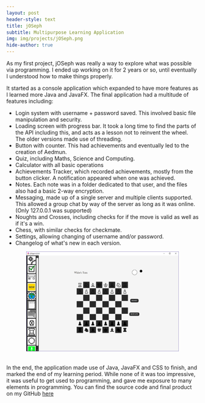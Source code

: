 ```yaml
---
layout: post
header-style: text
title: jOSeph
subtitle: Multipurpose Learning Application
img: img/projects/jOSeph.png
hide-author: true
---
```


As my first project, jOSeph was really a way to explore what was possible via programming. I ended up working on it for 2 years or so, until eventually I understood how to make things properly.

It started as a console application which expanded to have more features as I learned more Java and JavaFX. The final application had a multitude of features including:
 - Login system with username + password saved. This involved basic file manipulation and security.
 - Loading screen with progress bar. It took a long time to find the parts of the API including this, and acts as a lesson not to reinvent the wheel. The older versions made use of threading.
 - Button with counter. This had achievements and eventually led to the creation of Aedmun.
 - Quiz, including Maths, Science and Computing.
 - Calculator with all basic operations
 - Achievements Tracker, which recorded achievements, mostly from the button clicker. A notification appeared when one was achieved.
 - Notes. Each note was in a folder dedicated to that user, and the files also had a basic 2-way encryption.
 - Messaging, made up of a single server and multiple clients supported. This allowed a group chat by way of the server as long as it was online. (Only 127.0.0.1 was supported)
 - Noughts and Crosses, including checks for if the move is valid as well as if it's a win.
 - Chess, with similar checks for checkmate.
 - Settings, allowing changing of username and/or password.
 - Changelog of what's new in each version.

<center>
   <img src="/img/in-post/jOSeph.png" title="A screenshot of the final version of Aedmun" width="400"/>
</center><br/>

In the end, the application made use of Java, JavaFX and CSS to finish, and marked the end of my learning period. While none of it was too impressive, it was useful to get used to programming, and gave me exposure to many elements in programming. You can find the source code and final product on my GitHub [here](https://github.com/Black-Photon/jOSeph)